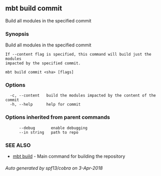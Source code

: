 ## mbt build commit

Build all modules in the specified commit

### Synopsis


Build all modules in the specified commit

	If --content flag is specified, this command will build just the modules
	impacted by the specified commit.
	

```
mbt build commit <sha> [flags]
```

### Options

```
  -c, --content   build the modules impacted by the content of the commit
  -h, --help      help for commit
```

### Options inherited from parent commands

```
      --debug       enable debugging
      --in string   path to repo
```

### SEE ALSO
* [mbt build](mbt_build.md)	 - Main command for building the repository

###### Auto generated by spf13/cobra on 3-Apr-2018
